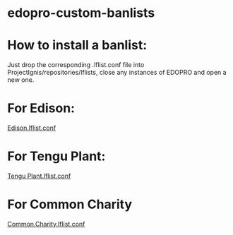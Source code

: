 # edopro-custom-banlists

# How to install a banlist:
Just drop the corresponding .lflist.conf file into ProjectIgnis/repositories/lflists, close any instances of EDOPRO and open a new one. 

# For Edison:
[Edison.lflist.conf](https://github.com/diamonddudetcg/edopro-custom-banlists/releases/tag/Edison)


# For Tengu Plant:
[Tengu Plant.lflist.conf](https://github.com/diamonddudetcg/edopro-custom-banlists/releases/tag/TenguPlant)


# For Common Charity
[Common.Charity.lflist.conf](https://github.com/diamonddudetcg/edopro-custom-banlists/releases/tag/CommonCharity)
